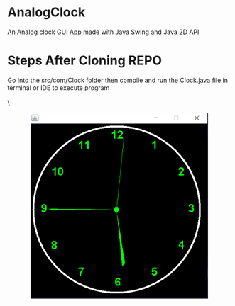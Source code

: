 # AnalogClock
An Analog clock GUI App made with Java Swing and Java 2D API
# Steps After Cloning REPO
Go Into the src/com/Clock folder then compile and run the Clock.java file in terminal or IDE to execute program
\
\
\
<div align="center">
    <img src="/images/clockProject.PNG" width="400px"</img> 
</div>
